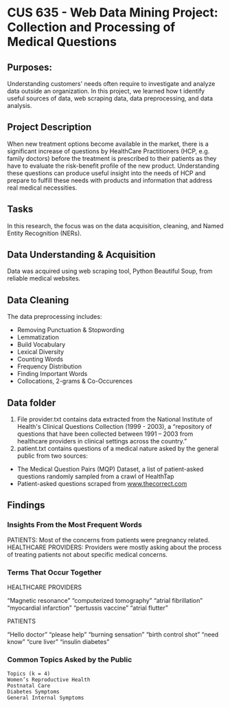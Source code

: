 # CUS 635 - Web Data Mining Project: Collection and Processing of Medical Questions

## Purposes:
Understanding customers' needs often require to investigate and analyze data outside an organization. In this project, we learned how t identify useful sources of data, web scraping data, data preprocessing, and data analysis. 

## Project Description
When new treatment options become available in the market, there is a significant increase of questions by HealthCare Practitioners (HCP, e.g. family doctors) before the treatment is prescribed to their patients as they have to evaluate the risk-benefit profile of the new product.
Understanding these questions can produce useful insight into the needs of HCP and prepare to fulfill these needs with products and information that address real medical necessities.

## Tasks
In this research, the focus was on the data acquisition, cleaning, and Named Entity Recognition (NERs). 

## Data Understanding & Acquisition
Data was acquired using web scraping tool, Python Beautiful Soup, from reliable medical websites.

## Data Cleaning
The data preprocessing includes:
- Removing Punctuation & Stopwording
- Lemmatization
- Build Vocabulary
- Lexical Diversity
- Counting Words
- Frequency Distribution
- Finding Important Words
- Collocations, 2-grams & Co-Occurences

## Data folder
1. File provider.txt contains data extracted from the National Institute of Health's Clinical Questions Collection (1999 - 2003), a “repository of questions that have been collected between 1991 – 2003 from healthcare providers in clinical settings across the country.”
2. patient.txt contains questions of a medical nature asked by the general public from two sources:
- The Medical Question Pairs (MQP) Dataset, a list of patient-asked questions randomly sampled from a crawl of HealthTap
- Patient-asked questions scraped from www.thecorrect.com

## Findings
### Insights From the Most Frequent Words
PATIENTS: Most of the concerns from patients were pregnancy related. 
HEALTHCARE PROVIDERS: Providers were mostly asking about the process of treating patients not about specific medical concerns. 

### Terms That Occur Together
HEALTHCARE PROVIDERS
>
  “Magnetic resonance” 
  “computerized tomography” 
  “atrial fibrillation” 
  “myocardial infarction” 
  “pertussis vaccine” 
  “atrial flutter”
>
PATIENTS
>
  “Hello doctor”
  “please help” 
  “burning sensation” 
  “birth control shot”
  “need know”
  “cure liver” 
  “insulin diabetes”
>  
### Common Topics Asked by the Public 
```
Topics (k = 4)
Women’s Reproductive Health
Postnatal Care
Diabetes Symptoms 
General Internal Symptoms
```






